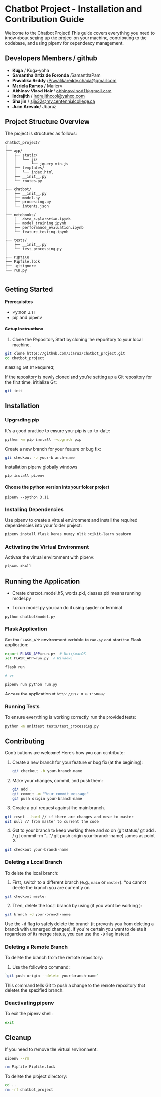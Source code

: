 # Chatbot Project - Installation and Contribution Guide
Welcome to the Chatbot Project! This guide covers everything you need to know about setting up the project on your machine, contributing to the codebase, and using pipenv for dependency management.

## Developers Members / github
- **Kuga** / Kuga-yoha
- **Samantha Ortiz de Foronda** /SamanthaPam
- **Pravalika Reddy** /Pravalikareddy.chada@gmail.com
- **Mariela Ramos** / Maricrv
- **Abhinav Vinod Nair** / abhinavvinod11@gmail.com
- **Indrajith** / indrajithcool@yahoo.com
- **Shu jin** / sjin32@my.centennialcollege.ca
- **Juan Arevalo**/ Jbaruz

## Project Structure Overview
The project is structured as follows:

```
chatbot_project/
│
├── app/
│   ├── static/
│   │   └── js/
│   │       └── jquery.min.js
│   ├── templates/
│   │   └── index.html
│   ├── __init__.py
│   └── routes.py
│
├── chatbot/
│   ├── __init__.py
│   ├── model.py
│   ├── processing.py
│   └── intents.json
│
├── notebooks/
│   ├── data_exploration.ipynb
│   ├── model_training.ipynb
│   ├── performance_evaluation.ipynb
│   └── feature_testing.ipynb
│
├── tests/
│   ├── __init__.py
│   └── test_processing.py
│
├── Pipfile
├── Pipfile.lock
├── .gitignore
└── run.py


```



## Getting Started
#### Prerequisites
- Python 3.11
- pip and pipenv

#### Setup Instructions
1. Clone the Repository
Start by cloning the repository to your local machine.

```bash
git clone https://github.com/Jbaruz/chatbot_project.git
cd chatbot_project

```
itializing Git (If Required)

If the repository is newly cloned and you're setting up a Git repository for the first time, initialize Git:

```bash
git init
```

## Installation

### Upgrading pip

It's a good practice to ensure your pip is up-to-date:

```bash
python -m pip install --upgrade pip

```

Create a new branch for your feature or bug fix:

   ```bash
   git checkout -b your-branch-name
   ```

Installation pipenv globally windows

```bash
pip install pipenv

```

#### Choose the python version into your folder project
```
pipenv --python 3.11

```

### Installing Dependencies

Use pipenv to create a virtual environment and install the required dependencies into your folder project:

```bash
pipenv install flask keras numpy nltk scikit-learn seaborn
```

### Activating the Virtual Environment

Activate the virtual environment with pipenv:

```bash
pipenv shell
```

## Running the Application

- Create chatbot_model.h5, words.pkl, classes.pkl means running model.py

- To run model.py you can do it using spyder or terminal

```bash
python chatbot/model.py

```

### Flask Application

Set the `FLASK_APP` environment variable to `run.py` and start the Flask application:

```bash
export FLASK_APP=run.py  # Unix/macOS
set FLASK_APP=run.py  # Windows

flask run

# or

pipenv run python run.py

```



Access the application at `http://127.0.0.1:5000/`.

### Running Tests

To ensure everything is working correctly, run the provided tests:

```bash
python -m unittest tests/test_processing.py
```

## Contributing

Contributions are welcome! Here's how you can contribute:

1. Create a new branch for your feature or bug fix (at the begining):

   ```bash
   git checkout -b your-branch-name
   ```

2. Make your changes, commit, and push them:

   ```bash
   git add .
   git commit -m "Your commit message"
   git push origin your-branch-name
   ```

3. Create a pull request against the main branch.

```bash
git reset --hard // if there are changes and move to master
git pull // from master to current the code
```

4. Got to your branch to keep working there and so on (git status/ git add . / git commit -m "..."/ git push origin your-branch-name) sames as point 2.

```bash
git checkout your-branch-name

```

### Deleting a Local Branch

To delete the local branch:

1. First, switch to a different branch (e.g., `main` or `master`). You cannot delete the branch you are currently on.

```bash
git checkout master 
```

2. Then, delete the local branch by using (if you wont be working ):

```bash
git branch -d your-branch-name
```
Use the `-d` flag to safely delete the branch (it prevents you from deleting a branch with unmerged changes). If you're certain you want to delete it regardless of its merge status, you can use the `-D` flag instead.

### Deleting a Remote Branch
To delete the branch from the remote repository:
1. Use the following command:
 ```bash
 `git push origin --delete your-branch-name`
```

This command tells Git to push a change to the remote repository that deletes the specified branch.

### Deactivating pipenv

To exit the pipenv shell:

```bash
exit
```

## Cleanup

If you need to remove the virtual environment:

```bash
pipenv --rm

rm Pipfile Pipfile.lock
```

To delete the project directory:

```bash
cd ..
rm -rf chatbot_project
```

